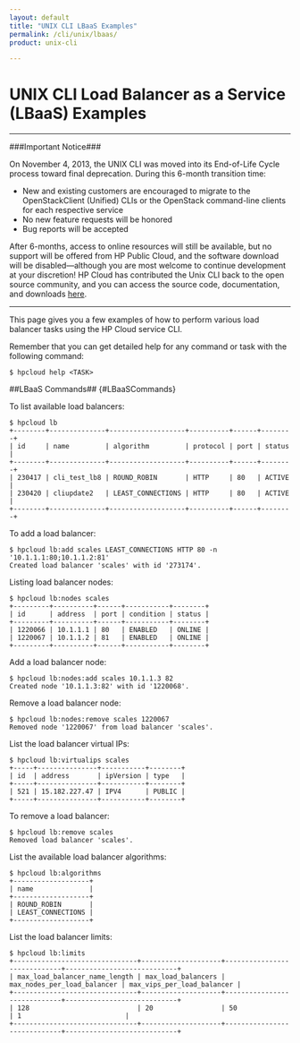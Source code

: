 ```yaml
---
layout: default
title: "UNIX CLI LBaaS Examples"
permalink: /cli/unix/lbaas/
product: unix-cli

---
```

# UNIX CLI Load Balancer as a Service (LBaaS) Examples

___________________

###Important Notice###

On November 4, 2013, the UNIX CLI was moved into its End-of-Life Cycle process toward final deprecation. During this 6-month transition time:
	 
* New and existing customers are encouraged to migrate to the OpenStackClient (Unified) CLIs or the OpenStack command-line clients for each respective service
* No new feature requests will be honored
* Bug reports will be accepted

After 6-months, access to online resources will still be available, but no support will be offered from HP Public Cloud, and the software download will be disabled—although you are most welcome to continue development at your discretion! HP Cloud has contributed the Unix CLI back to the open source community, and you can access the source code, documentation, and downloads [here](https://github.com/hpcloud/unix_cli).

_________________________________________

This page gives you a few examples of how to perform various load balancer tasks using the HP Cloud service CLI.

Remember that you can get detailed help for any command or task with the following command:

    $ hpcloud help <TASK>

##LBaaS Commands## {#LBaaSCommands}

To list available load balancers:

    $ hpcloud lb
    +--------+--------------+-------------------+----------+------+--------+
    | id     | name         | algorithm         | protocol | port | status |
    +--------+--------------+-------------------+----------+------+--------+
    | 230417 | cli_test_lb8 | ROUND_ROBIN       | HTTP     | 80   | ACTIVE |
    | 230420 | cliupdate2   | LEAST_CONNECTIONS | HTTP     | 80   | ACTIVE |
    +--------+--------------+-------------------+----------+------+--------+

To add a load balancer:

    $ hpcloud lb:add scales LEAST_CONNECTIONS HTTP 80 -n '10.1.1.1:80;10.1.1.2:81'
    Created load balancer 'scales' with id '273174'.


Listing load balancer nodes:

    $ hpcloud lb:nodes scales
    +---------+----------+------+-----------+--------+
    | id      | address  | port | condition | status |
    +---------+----------+------+-----------+--------+
    | 1220066 | 10.1.1.1 | 80   | ENABLED   | ONLINE |
    | 1220067 | 10.1.1.2 | 81   | ENABLED   | ONLINE |
    +---------+----------+------+-----------+--------+


Add a load balancer node:

    $ hpcloud lb:nodes:add scales 10.1.1.3 82
    Created node '10.1.1.3:82' with id '1220068'.


Remove a load balancer node:

    $ hpcloud lb:nodes:remove scales 1220067
    Removed node '1220067' from load balancer 'scales'.
    

List the load balancer virtual IPs:

    $ hpcloud lb:virtualips scales
    +-----+---------------+-----------+--------+
    | id  | address       | ipVersion | type   |
    +-----+---------------+-----------+--------+
    | 521 | 15.182.227.47 | IPV4      | PUBLIC |
    +-----+---------------+-----------+--------+

To remove a load balancer:

    $ hpcloud lb:remove scales
    Removed load balancer 'scales'.

List the available load balancer algorithms:

    $ hpcloud lb:algorithms
    +-------------------+
    | name              |
    +-------------------+
    | ROUND_ROBIN       |
    | LEAST_CONNECTIONS |
    +-------------------+

List the load balancer limits:

    $ hpcloud lb:limits
    +-------------------------------+--------------------+-----------------------------+----------------------------+
    | max_load_balancer_name_length | max_load_balancers | max_nodes_per_load_balancer | max_vips_per_load_balancer |
    +-------------------------------+--------------------+-----------------------------+----------------------------+
    | 128                           | 20                 | 50                          | 1                          |
    +-------------------------------+--------------------+-----------------------------+----------------------------+

